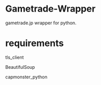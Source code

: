 # Gametrade-Wrapper
gametrade.jp wrapper for python.


# requirements

tls_client

BeautifulSoup

capmonster_python
